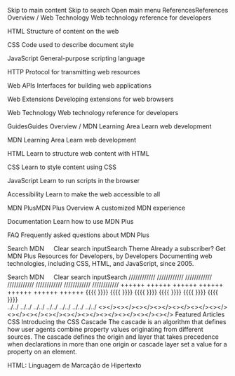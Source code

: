Skip to main content
Skip to search
Open main menu
ReferencesReferences
Overview / Web Technology
Web technology reference for developers

HTML
Structure of content on the web

CSS
Code used to describe document style

JavaScript
General-purpose scripting language

HTTP
Protocol for transmitting web resources

Web APIs
Interfaces for building web applications

Web Extensions
Developing extensions for web browsers

Web Technology
Web technology reference for developers

GuidesGuides
Overview / MDN Learning Area
Learn web development

MDN Learning Area
Learn web development

HTML
Learn to structure web content with HTML

CSS
Learn to style content using CSS

JavaScript
Learn to run scripts in the browser

Accessibility
Learn to make the web accessible to all

MDN PlusMDN Plus
Overview
A customized MDN experience

Documentation
Learn how to use MDN Plus

FAQ
Frequently asked questions about MDN Plus

Search MDN
   
Clear search inputSearch
Theme
Already a subscriber?
Get MDN Plus
Resources for Developers,
by Developers
Documenting web technologies, including CSS, HTML, and JavaScript, since 2005.

Search MDN
   
Clear search inputSearch
   ////////////   ////////////   ////////////   ////////////   ////////////   ////////////   ////////////
  ++++++  ++++++  ++++++  ++++++  ++++++  ++++++  ++++++
{{{{ }}}}  {{{{ }}}}  {{{{ }}}}  {{{{ }}}}  {{{{ }}}}  {{{{ }}}}  
   ../../    ../../    ../../    ../../    ../../    ../../    ../../
<></><></><></><></><></><></><></><></><></><></><></><></><></><></><></><></>
Featured Articles
CSS
Introducing the CSS Cascade
The cascade is an algorithm that defines how user agents combine property values originating from different sources. The cascade defines the origin and layer that takes precedence when declarations in more than one origin or cascade layer set a value for a property on an element.

HTML: Linguagem de Marcação de Hipertexto
<dialog>: O elemento Dialog
O elemento HTML <dialog> representa uma caixa de diálogo ou outro componente interativo, tal como um inspetor ou janela.

JavaScript
JavaScript Assíncrono
Neste módulo vamos entender JavaScript Assíncrono, porque isso é importante e como pode ser usado para lidar com operações potencialmente bloqueantes, como a busca de recursos em um servidor remoto.

APIs da Web
Canvas tutorial
<canvas> é um elemento HTML que pode ser usado para desenhar usando linguagem de "script" (normalmente JavaScript). Isto pode ser usado, por exemplo, para desenhar gráficos, fazer composições de fotos ou simples (e não tão simples) animações. As imagens à direita mostram exemplos de implementações <canvas> que serão parte deste tutorial.Este tutorial descreve como utilizar o elemento <canvas> para desenhar gráficos 2D, iniciando com o básico. Os exemplos fornecidos devem lhe trazer algumas ideias claras sobre o que você pode fazer com o canvas e irá fornecer trechos de código que podem lhe ajudar na contrução do seu próprio conteúdo.

Latest news
The 100% Markdown Expedition Newhacks.mozilla.org

7 days ago
Merging two GitHub repositories without losing commit historyhacks.mozilla.org

17 days ago
MDN Plus now available in more regionshacks.mozilla.org

5 months ago
Recent contributions
Improve word spellingmdn/content

5 hours ago
Move sentence-ending periods outside the backticksmdn/content

5 hours ago
fix: Remove duplicate `Object` referencemdn/content

5 hours ago
Fix 'unexpected token' error in example JS codemdn/content

5 hours ago
chore(deps): bump @mdn/yari from 1.18.41 to 1.18.49mdn/content

5 hours ago
fix typos in useful_string_methodsmdn/content

6 hours ago
Fix overcorrecting CSS stylemdn/content

8 hours ago
Edited the Noise duration parsing value for the web audio APImdn/content

8 hours ago
chore(deps): bump tj-actions/changed-files from 29.0.5 to 29.0.7mdn/content

10 hours ago
Run Prettier on JS code fences, part 2mdn/content

10 hours ago
Contributor Spotlight
Michał Niedziółka
I noticed that some important information was missing. I figured that instead of reporting the issue and waiting for someone to correct it, I could try to update the article myself. It turned out to be very satisfying, especially since MDN is viewed daily by tens of thousands of developers who now can be informed because of me.
Get involved →
Tiled Mozilla Logo
   ////////////   ////////////   ////////////   ////////////   ////////////   ////////////   ////////////
  ++++++  ++++++  ++++++  ++++++  ++++++  ++++++  ++++++
{{{{ }}}}  {{{{ }}}}  {{{{ }}}}  {{{{ }}}}  {{{{ }}}}  {{{{ }}}}  
   ../../    ../../    ../../    ../../    ../../    ../../    ../../
<></><></><></><></><></><></><></><></><></><></><></><></><></><></><></><></>
Your blueprint for a better internet.

MDN on Twitter
MDN on GitHub
MDN
About
Hacks Blog
Careers
Support
Product help
Report a page issue
Report a site issue
Our communities
MDN Community
MDN Forum
MDN Chat
Developers
Web Technologies
Learn Web Development
MDN Plus
Website Privacy Notice
Cookies
Legal
Community Participation Guidelines
Visit Mozilla Corporation’s not-for-profit parent, the Mozilla Foundation.
Portions of this content are ©1998–2022 by individual mozilla.org contributors. Content available under a Creative Commons license.






